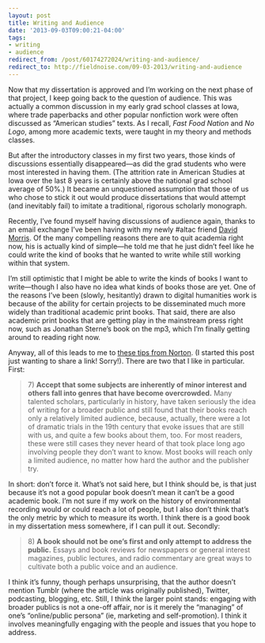 ```yaml
---
layout: post 
title: Writing and Audience 
date: '2013-09-03T09:00:21-04:00' 
tags: 
- writing 
- audience 
redirect_from: /post/60174272024/writing-and-audience/
redirect_to: http://fieldnoise.com/09-03-2013/writing-and-audience
--- 
```


Now that my dissertation is approved and I’m working on the next phase of that project, I keep going back to the question of audience. This was actually a common discussion in my early grad school classes at Iowa, where trade paperbacks and other popular nonfiction work were often discussed as “American studies” texts. As I recall, *Fast Food Nation* and *No Logo*, among more academic texts, were taught in my theory and methods classes.

But after the introductory classes in my first two years, those kinds of discussions essentially disappeared—as did the grad students who were most interested in having them. (The attrition rate in American Studies at Iowa over the last 8 years is certainly above the national grad school average of 50%.) It became an unquestioned assumption that those of us who chose to stick it out would produce dissertations that would attempt (and inevitably fail) to imitate a traditional, rigorous scholarly monograph.

Recently, I’ve found myself having discussions of audience again, thanks to an email exchange I’ve been having with my newly \#altac friend [David Morris](http://mindslikeknives.blogspot.com/). Of the many compelling reasons there are to quit academia right now, his is actually kind of simple—he told me that he just didn’t feel like he could write the kind of books that he wanted to write while still working within that system.

I’m still optimistic that I might be able to write the kinds of books I want to write—though I also have no idea what kinds of books those are yet. One of the reasons I’ve been (slowly, hesitantly) drawn to digital humanities work is because of the ability for certain projects to be disseminated much more widely than traditional academic print books. That said, there are also academic print books that are getting play in the mainstream press right now, such as Jonathan Sterne’s book on the mp3, which I’m finally getting around to reading right now.

Anyway, all of this leads to me to [these tips from Norton](http://wwnorton.tumblr.com/post/32954793512ine-tips-for-academics-writing-for-a-general-audience). (I started this post just wanting to share a link! Sorry!). There are two that I like in particular. First:

> 7\) **Accept that some subjects are inherently of minor interest and  others fall into genres that have become overcrowded.** Many talented  scholars, particularly in history, have taken seriously the idea of  writing for a broader public and still found that their books reach only  a relatively limited audience, because, actually, there were a lot of  dramatic trials in the 19th century that evoke issues that are still  with us, and quite a few books about them, too. For most readers, these  were still cases they never heard of that took place long ago involving  people they don’t want to know. Most books will reach only a limited  audience, no matter how hard the author and the publisher try.

In short: don’t force it. What’s not said here, but I think should be, is that just because it’s not a good popular book doesn’t mean it can’t be a good academic book. I’m not sure if my work on the history of environmental recording would or could reach a lot of people, but I also don’t think that’s the only metric by which to measure its worth. I think there is a good book in my dissertation mess somewhere, if I can pull it out. Secondly:

> 8\) **A book should not be one’s first and only attempt to address the  public.** Essays and book reviews for newspapers or general interest  magazines, public lectures, and radio commentary are great ways to  cultivate both a public voice and an audience.

I think it’s funny, though perhaps unsurprising, that the author doesn’t mention Tumblr (where the article was originally published), Twitter, podcasting, blogging, etc. Still, I think the larger point stands: engaging with broader publics is not a one-off affair, nor is it merely the “managing” of one’s “online/public persona” (ie, marketing and self-promotion). I think it involves meaningfully engaging with the people and issues that you hope to address.

